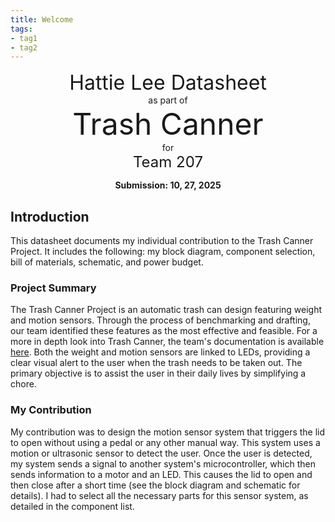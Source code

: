 ```yaml
---
title: Welcome
tags:
- tag1
- tag2
---
```

<center>
<font size= "6">Hattie Lee Datasheet</font><br>
as part of<br>
<font size= "8"> Trash Canner</font><br>
for<br>
<font size= "5"> Team 207 </font><br>

**Submission: 10, 27, 2025**
</center>

## Introduction

This datasheet documents my individual contribution to the Trash Canner Project. It includes the following: my block diagram, component selection, bill of materials, schematic, and power budget.

### Project Summary

The Trash Canner Project is an automatic trash can design featuring weight and motion sensors. Through the process of benchmarking and drafting, our team identified these features as the most effective and feasible. For a more in depth look into Trash Canner, the team's documentation is available [here](https://asu-egr304-2025-f-207.github.io/). Both the weight and motion sensors are linked to LEDs, providing a clear visual alert to the user when the trash needs to be taken out. The primary objective is to assist the user in their daily lives by simplifying a chore. 

### My Contribution

My contribution was to design the motion sensor system that triggers the lid to open without using a pedal or any other manual way. This system uses a motion or ultrasonic sensor to detect the user. Once the user is detected, my system sends a signal to another system's  microcontroller, which then sends information to a motor and an LED. This causes the lid to open and then close after a short time (see the block diagram and schematic for details). I had to select all the necessary parts for this sensor system, as detailed in the component list. 

